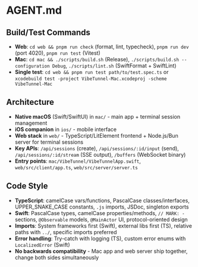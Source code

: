 # AGENT.md

## Build/Test Commands
- **Web**: `cd web && pnpm run check` (format, lint, typecheck), `pnpm run dev` (port 4020), `pnpm run test` (Vitest)
- **Mac**: `cd mac && ./scripts/build.sh` (Release), `./scripts/build.sh --configuration Debug`, `./scripts/lint.sh` (SwiftFormat + SwiftLint)
- **Single test**: `cd web && pnpm run test path/to/test.spec.ts` or `xcodebuild test -project VibeTunnel-Mac.xcodeproj -scheme VibeTunnel-Mac`

## Architecture
- **Native macOS** (Swift/SwiftUI) in `mac/` - main app + terminal session management
- **iOS companion** in `ios/` - mobile interface
- **Web stack** in `web/` - TypeScript/LitElement frontend + Node.js/Bun server for terminal sessions
- **Key APIs**: `/api/sessions` (create), `/api/sessions/:id/input` (send), `/api/sessions/:id/stream` (SSE output), `/buffers` (WebSocket binary)
- **Entry points**: `mac/VibeTunnel/VibeTunnelApp.swift`, `web/src/client/app.ts`, `web/src/server/server.ts`

## Code Style
- **TypeScript**: camelCase vars/functions, PascalCase classes/interfaces, UPPER_SNAKE_CASE constants, `.js` imports, JSDoc, singleton exports
- **Swift**: PascalCase types, camelCase properties/methods, `// MARK: -` sections, `@Observable` models, `@MainActor` UI, protocol-oriented design
- **Imports**: System frameworks first (Swift), external libs first (TS), relative paths with `../`, specific imports preferred
- **Error handling**: Try-catch with logging (TS), custom error enums with `LocalizedError` (Swift)
- **No backwards compatibility** - Mac app and web server ship together, change both sides simultaneously
